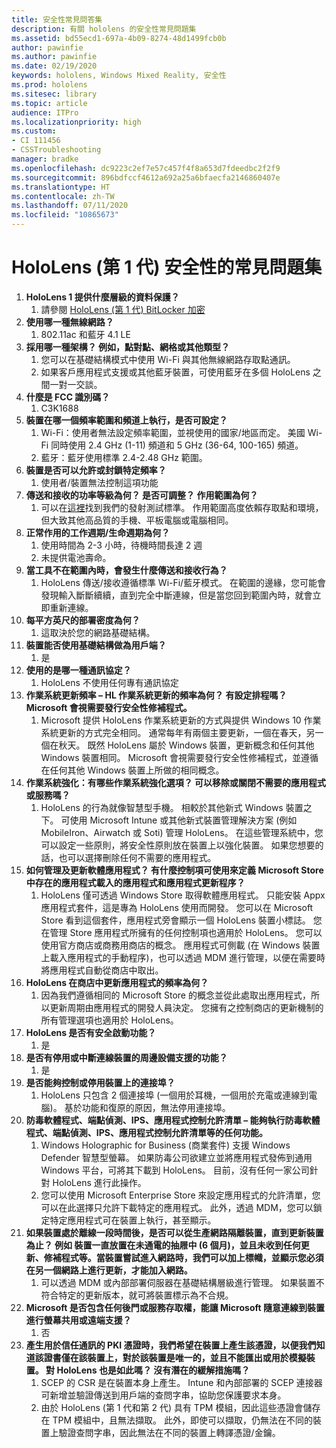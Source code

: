 ```yaml
---
title: 安全性常見問答集
description: 有關 hololens 的安全性常見問題集
ms.assetid: bd55ecd1-697a-4b09-8274-48d1499fcb0b
author: pawinfie
ms.author: pawinfie
ms.date: 02/19/2020
keywords: hololens, Windows Mixed Reality, 安全性
ms.prod: hololens
ms.sitesec: library
ms.topic: article
audience: ITPro
ms.localizationpriority: high
ms.custom:
- CI 111456
- CSSTroubleshooting
manager: bradke
ms.openlocfilehash: dc9223c2ef7e57c457f4f8a653d7fdeedbc2f2f9
ms.sourcegitcommit: 896bdfccf4612a692a25a6bfaecfa2146860407e
ms.translationtype: HT
ms.contentlocale: zh-TW
ms.lasthandoff: 07/11/2020
ms.locfileid: "10865673"
---
```

# HoloLens (第 1 代) 安全性的常見問題集

1. **HoloLens 1 提供什麼層級的資料保護？**
    1. 請參閱 [HoloLens (第 1 代) BitLocker 加密](hololens1-encryption.md)
1. **使用哪一種無線網路？**
    1. 802.11ac 和藍牙 4.1 LE
1. **採用哪一種架構？  例如，點對點、網格或其他類型？**
    1. 您可以在基礎結構模式中使用 Wi-Fi 與其他無線網路存取點通訊。
    1. 如果客戶應用程式支援或其他藍牙裝置，可使用藍牙在多個 HoloLens 之間一對一交談。
1. **什麼是 FCC 識別碼？**
    1. C3K1688
1. **裝置在哪一個頻率範圍和頻道上執行，是否可設定？**
    1. Wi-Fi：使用者無法設定頻率範圍，並視使用的國家/地區而定。 美國 Wi-Fi 同時使用 2.4 GHz (1-11) 頻道和 5 GHz (36-64, 100-165) 頻道。
    1. 藍牙：藍牙使用標準 2.4-2.48 GHz 範圍。
1. **裝置是否可以允許或封鎖特定頻率？**
    1. 使用者/裝置無法控制這項功能
1. **傳送和接收的功率等級為何？ 是否可調整？ 作用範圍為何？**
    1. 可以在[這裡](https://fccid.io/C3K1688)找到我們的發射測試標準。 作用範圍高度依賴存取點和環境，但大致其他高品質的手機、平板電腦或電腦相同。
1. **正常作用的工作週期/生命週期為何？**
    1. 使用時間為 2-3 小時，待機時間長達 2 週
    1. 未提供電池壽命。
1. **當工具不在範圍內時，會發生什麼傳送和接收行為？**
    1. HoloLens 傳送/接收遵循標準 Wi-Fi/藍牙模式。 在範圍的邊緣，您可能會發現輸入斷斷續續，直到完全中斷連線，但是當您回到範圍內時，就會立即重新連線。
1. **每平方英尺的部署密度為何？**
    1. 這取決於您的網路基礎結構。
1. **裝置能否使用基礎結構做為用戶端？**
    1. 是
1. **使用的是哪一種通訊協定？**
    1. HoloLens 不使用任何專有通訊協定
1. **作業系統更新頻率 – HL 作業系統更新的頻率為何？  有設定排程嗎？  Microsoft 會視需要發行安全性修補程式。**
    1. Microsoft 提供 HoloLens 作業系統更新的方式與提供 Windows 10 作業系統更新的方式完全相同。 通常每年有兩個主要更新，一個在春天，另一個在秋天。 既然 HoloLens 屬於 Windows 裝置，更新概念和任何其他 Windows 裝置相同。 Microsoft 會視需要發行安全性修補程式，並遵循在任何其他 Windows 裝置上所做的相同概念。
1. **作業系統強化：有哪些作業系統強化選項？  可以移除或關閉不需要的應用程式或服務嗎？**
    1. HoloLens 的行為就像智慧型手機。 相較於其他新式 Windows 裝置之下。 可使用 Microsoft Intune 或其他新式裝置管理解決方案 (例如 MobileIron、Airwatch 或 Soti) 管理 HoloLens。 在這些管理系統中，您可以設定一些原則，將安全性原則放在裝置上以強化裝置。 如果您想要的話，也可以選擇刪除任何不需要的應用程式。
1. **如何管理及更新軟體應用程式？ 有什麼控制項可使用來定義 Microsoft Store 中存在的應用程式載入的應用程式和應用程式更新程序？**
    1. HoloLens 僅可透過 Windows Store 取得軟體應用程式。 只能安裝 Appx 應用程式套件，這是專為 HoloLens 使用而開發。 您可以在 Microsoft Store 看到這個套件，應用程式旁會顯示一個 HoloLens 裝置小標誌。 您在管理 Store 應用程式所擁有的任何控制項也適用於 HoloLens。 您可以使用官方商店或商務用商店的概念。 應用程式可側載 (在 Windows 裝置上載入應用程式的手動程序)，也可以透過 MDM 進行管理，以便在需要時將應用程式自動從商店中取出。
1. **HoloLens 在商店中更新應用程式的頻率為何？**
    1. 因為我們遵循相同的 Microsoft Store 的概念並從此處取出應用程式，所以更新周期由應用程式的開發人員決定。 您擁有之控制商店的更新機制的所有管理選項也適用於 HoloLens。
1. **HoloLens 是否有安全啟動功能？**
    1. 是
1. **是否有停用或中斷連線裝置的周邊設備支援的功能？**
    1. 是
1. **是否能夠控制或停用裝置上的連接埠？**
    1. HoloLens 只包含 2 個連接埠 (一個用於耳機，一個用於充電或連線到電腦)。 基於功能和復原的原因，無法停用連接埠。
1. **防毒軟體程式、端點偵測、IPS、應用程式控制允許清單 – 能夠執行防毒軟體程式、端點偵測、IPS、應用程式控制允許清單等的任何功能。**
    1. Windows Holographic for Business (商業套件) 支援 Windows Defender 智慧型螢幕。 如果防毒公司欲建立並將應用程式發佈到通用 Windows 平台，可將其下載到 HoloLens。 目前，沒有任何一家公司針對 HoloLens 進行此操作。
    1. 您可以使用 Microsoft Enterprise Store 來設定應用程式的允許清單，您可以在此選擇只允許下載特定的應用程式。 此外，透過 MDM，您可以鎖定特定應用程式可在裝置上執行，甚至顯示。
1. **如果裝置處於離線一段時間後，是否可以從生產網路隔離裝置，直到更新裝置為止？  例如 裝置一直放置在未通電的抽屜中 (6 個月)，並且未收到任何更新、修補程式等。當裝置嘗試進入網路時，我們可以加上標幟，並顯示您必須在另一個網路上進行更新，才能加入網路。**
    1. 可以透過 MDM 或內部部署伺服器在基礎結構層級進行管理。 如果裝置不符合特定的更新版本，就可將裝置標示為不合規。
1. **Microsoft 是否包含任何後門或服務存取權，能讓 Microsoft 隨意連線到裝置進行螢幕共用或遠端支援？**
    1. 否
1. **產生用於信任通訊的 PKI 憑證時，我們希望在裝置上產生該憑證，以便我們知道該證書僅在該裝置上，對於該裝置是唯一的，並且不能匯出或用於模擬裝置。 對 HoloLens 也是如此嗎？ 沒有潛在的緩解措施嗎？**
    1. SCEP 的 CSR 是在裝置本身上產生。 Intune 和內部部署的 SCEP 連接器可新增並驗證傳送到用戶端的查問字串，協助您保護要求本身。
    1. 由於 HoloLens (第 1 代和第 2 代) 具有 TPM 模組，因此這些憑證會儲存在 TPM 模組中，且無法擷取。 此外，即使可以擷取，仍無法在不同的裝置上驗證查問字串，因此無法在不同的裝置上轉譯憑證/金鑰。

